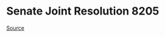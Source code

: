 # Senate Joint Resolution 8205

[Source](http://lawfilesext.leg.wa.gov/biennium/2021-22/Pdf/Bills/Senate%20Joint%20Resolutions/8205.pdf)